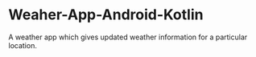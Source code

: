 # Weaher-App-Android-Kotlin
A weather app which gives updated weather information for a particular location.
